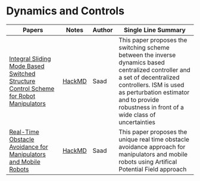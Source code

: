 # Dynamics and Controls
|Papers|Notes|Author|Single Line Summary|
|------|-----|------|-----|
|[Integral Sliding Mode Based Switched Structure Control Scheme for Robot Manipulators](https://www.researchgate.net/publication/327807849_Integral_Sliding_Mode_Based_Switched_Structure_Control_Scheme_for_Robot_Manipulators)|[HackMD](https://hackmd.io/INtsyouET5Sxv6K6pIUcoQ?view)|Saad|This paper proposes the switching scheme between the inverse dynamics based centralized controller and a set of decentralized controllers. ISM is used as perturbation estimator and to provide robustness in front of a wide class of uncertainties|
|[Real-Time Obstacle Avoidance for Manipulators and Mobile Robots](https://link.springer.com/chapter/10.1007/978-1-4613-8997-2_29)|[HackMD](https://hackmd.io/m_dwVyo9TnKIZQa5V7QGRQ?view)|Saad|This paper proposes the unique real time obstacle avoidance approach for manipulators and mobile robots using Artifical Potential Field approach|
